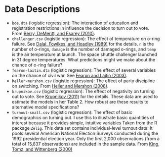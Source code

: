 Data Descriptions
=================

* `bde.dta` (logistic regression): The interaction of education and registration restrictions in influence the decision to turn out to vote. From [Berry, DeMeritt, and Esarey (2010)](http://www.carlislerainey.com/am-files/papers/BerryDeMerittEsarey2010.pdf).
* `challenger.csv` (logistic regression): The effect of temperature on o-ring failure. See [Dalal, Fowlkes, and Hoadley (1989)](http://psychweb.psy.umt.edu/denis/datadecision/challenger.pdf) for the details. `n` is the number of o-rings, `damage` is the number of damaged o-rings, and `temp` is the air temperature at launch. The space shuttle challenger launched in 31 degree temperatures. What predictions might we make about the chance of o-ring failure?
* `fearon-laitin.dta` (logistic regression): The effect of several variables on the chance of civil war. See [Fearon and Laitin (2003)](http://www.carlislerainey.com/am-files/papers/FearonLaitin2003.pdf).
* `heller-mershon.csv` (logistic regression): The effect of party discipline on switching. From [Heller and Mershon (2008)](http://www.carlislerainey.com/am-files/papers/HellerMershon2008.pdf).
* `krupnikov.csv` (logistic regression): The effect of negativity on turning out to vote. See [Krupnikov (2011)](http://www.carlislerainey.com/am-files/papers/Krupnikov2011.pdf) for the details. These data are used to estimate the models in her Table 2. How robust are these results to alternative model specifications?
* `turnout-small.csv` (logistic regression): The effect of basic demographics on turning out. I use this to illustrate basic quantities of interest because it provides simple, intuitive variables Taken from the R package `Zelig`. This data set contains individual-level turnout data. It pools several American National Election Surveys conducted during the 1992 presidential election year. Only the first 2,000 observations (from a total of 15,837 observations) are included in the sample data. From [King, Tomz, and Wittenberg (2000)](http://www.carlislerainey.com/am-files/papers/KingTomzWittenberg2000.pdf)


